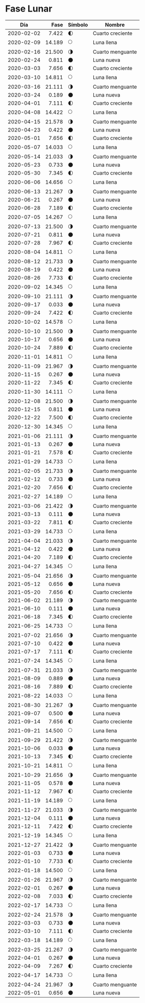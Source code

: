 # Fase Lunar

Día        | Fase   | Símbolo | Nombre
-----------|-------:|---|---
2020-02-02 |  7.422 | 🌓 | Cuarto creciente
2020-02-09 | 14.189 | 🌕 | Luna llena
2020-02-16 | 21.500 | 🌗 | Cuarto menguante
2020-02-24 |  0.811 | 🌑 | Luna nueva
2020-03-03 |  7.656 | 🌓 | Cuarto creciente
2020-03-10 | 14.811 | 🌕 | Luna llena
2020-03-16 | 21.111 | 🌗 | Cuarto menguante
2020-03-24 |  0.189 | 🌑 | Luna nueva
2020-04-01 |  7.111 | 🌓 | Cuarto creciente
2020-04-08 | 14.422 | 🌕 | Luna llena
2020-04-15 | 21.578 | 🌗 | Cuarto menguante
2020-04-23 |  0.422 | 🌑 | Luna nueva
2020-05-01 |  7.656 | 🌓 | Cuarto creciente
2020-05-07 | 14.033 | 🌕 | Luna llena
2020-05-14 | 21.033 | 🌗 | Cuarto menguante
2020-05-23 |  0.733 | 🌑 | Luna nueva
2020-05-30 |  7.345 | 🌓 | Cuarto creciente
2020-06-06 | 14.656 | 🌕 | Luna llena
2020-06-13 | 21.267 | 🌗 | Cuarto menguante
2020-06-21 |  0.267 | 🌑 | Luna nueva
2020-06-28 |  7.189 | 🌓 | Cuarto creciente
2020-07-05 | 14.267 | 🌕 | Luna llena
2020-07-13 | 21.500 | 🌗 | Cuarto menguante
2020-07-21 |  0.811 | 🌑 | Luna nueva
2020-07-28 |  7.967 | 🌓 | Cuarto creciente
2020-08-04 | 14.811 | 🌕 | Luna llena
2020-08-12 | 21.733 | 🌗 | Cuarto menguante
2020-08-19 |  0.422 | 🌑 | Luna nueva
2020-08-26 |  7.733 | 🌓 | Cuarto creciente
2020-09-02 | 14.345 | 🌕 | Luna llena
2020-09-10 | 21.111 | 🌗 | Cuarto menguante
2020-09-17 |  0.033 | 🌑 | Luna nueva
2020-09-24 |  7.422 | 🌓 | Cuarto creciente
2020-10-02 | 14.578 | 🌕 | Luna llena
2020-10-10 | 21.500 | 🌗 | Cuarto menguante
2020-10-17 |  0.656 | 🌑 | Luna nueva
2020-10-24 |  7.889 | 🌓 | Cuarto creciente
2020-11-01 | 14.811 | 🌕 | Luna llena
2020-11-09 | 21.967 | 🌗 | Cuarto menguante
2020-11-15 |  0.267 | 🌑 | Luna nueva
2020-11-22 |  7.345 | 🌓 | Cuarto creciente
2020-11-30 | 14.111 | 🌕 | Luna llena
2020-12-08 | 21.500 | 🌗 | Cuarto menguante
2020-12-15 |  0.811 | 🌑 | Luna nueva
2020-12-22 |  7.500 | 🌓 | Cuarto creciente
2020-12-30 | 14.345 | 🌕 | Luna llena
2021-01-06 | 21.111 | 🌗 | Cuarto menguante
2021-01-13 |  0.267 | 🌑 | Luna nueva
2021-01-21 |  7.578 | 🌓 | Cuarto creciente
2021-01-29 | 14.733 | 🌕 | Luna llena
2021-02-05 | 21.733 | 🌗 | Cuarto menguante
2021-02-12 |  0.733 | 🌑 | Luna nueva
2021-02-20 |  7.656 | 🌓 | Cuarto creciente
2021-02-27 | 14.189 | 🌕 | Luna llena
2021-03-06 | 21.422 | 🌗 | Cuarto menguante
2021-03-13 |  0.111 | 🌑 | Luna nueva
2021-03-22 |  7.811 | 🌓 | Cuarto creciente
2021-03-29 | 14.733 | 🌕 | Luna llena
2021-04-04 | 21.033 | 🌗 | Cuarto menguante
2021-04-12 |  0.422 | 🌑 | Luna nueva
2021-04-20 |  7.189 | 🌓 | Cuarto creciente
2021-04-27 | 14.345 | 🌕 | Luna llena
2021-05-04 | 21.656 | 🌗 | Cuarto menguante
2021-05-12 |  0.656 | 🌑 | Luna nueva
2021-05-20 |  7.656 | 🌓 | Cuarto creciente
2021-06-02 | 21.189 | 🌗 | Cuarto menguante
2021-06-10 |  0.111 | 🌑 | Luna nueva
2021-06-18 |  7.345 | 🌓 | Cuarto creciente
2021-06-25 | 14.733 | 🌕 | Luna llena
2021-07-02 | 21.656 | 🌗 | Cuarto menguante
2021-07-10 |  0.422 | 🌑 | Luna nueva
2021-07-17 |  7.111 | 🌓 | Cuarto creciente
2021-07-24 | 14.345 | 🌕 | Luna llena
2021-07-31 | 21.033 | 🌗 | Cuarto menguante
2021-08-09 |  0.889 | 🌑 | Luna nueva
2021-08-16 |  7.889 | 🌓 | Cuarto creciente
2021-08-22 | 14.033 | 🌕 | Luna llena
2021-08-30 | 21.267 | 🌗 | Cuarto menguante
2021-09-07 |  0.500 | 🌑 | Luna nueva
2021-09-14 |  7.656 | 🌓 | Cuarto creciente
2021-09-21 | 14.500 | 🌕 | Luna llena
2021-09-29 | 21.422 | 🌗 | Cuarto menguante
2021-10-06 |  0.033 | 🌑 | Luna nueva
2021-10-13 |  7.345 | 🌓 | Cuarto creciente
2021-10-21 | 14.811 | 🌕 | Luna llena
2021-10-29 | 21.656 | 🌗 | Cuarto menguante
2021-11-05 |  0.578 | 🌑 | Luna nueva
2021-11-12 |  7.967 | 🌓 | Cuarto creciente
2021-11-19 | 14.189 | 🌕 | Luna llena
2021-11-27 | 21.033 | 🌗 | Cuarto menguante
2021-12-04 |  0.111 | 🌑 | Luna nueva
2021-12-11 |  7.422 | 🌓 | Cuarto creciente
2021-12-19 | 14.345 | 🌕 | Luna llena
2021-12-27 | 21.422 | 🌗 | Cuarto menguante
2022-01-03 |  0.733 | 🌑 | Luna nueva
2022-01-10 |  7.733 | 🌓 | Cuarto creciente
2022-01-18 | 14.500 | 🌕 | Luna llena
2022-01-26 | 21.967 | 🌗 | Cuarto menguante
2022-02-01 |  0.267 | 🌑 | Luna nueva
2022-02-08 |  7.033 | 🌓 | Cuarto creciente
2022-02-17 | 14.733 | 🌕 | Luna llena
2022-02-24 | 21.578 | 🌗 | Cuarto menguante
2022-03-03 |  0.733 | 🌑 | Luna nueva
2022-03-10 |  7.111 | 🌓 | Cuarto creciente
2022-03-18 | 14.189 | 🌕 | Luna llena
2022-03-25 | 21.267 | 🌗 | Cuarto menguante
2022-04-01 |  0.267 | 🌑 | Luna nueva
2022-04-09 |  7.267 | 🌓 | Cuarto creciente
2022-04-17 | 14.733 | 🌕 | Luna llena
2022-04-24 | 21.967 | 🌗 | Cuarto menguante
2022-05-01 |  0.656 | 🌑 | Luna nueva
